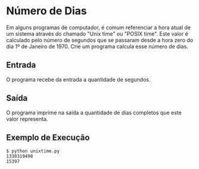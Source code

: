 # Número de Dias

Em alguns programas de computador, é comum 
referenciar a hora atual de um sistema através do 
chamado "Unix time" ou "POSIX time". Este valor é 
calculado pelo número de segundos que se passaram 
desde a hora zero do dia 1º de Janeiro de 1970. Crie 
um programa calcula esse número de dias.

## Entrada

O programa recebe da entrada a quantidade de
segundos.

## Saída

O programa imprime na saída  a quantidade de dias
completos que este valor representa. 

## Exemplo de Execução

    $ python unixtime.py
    1330319498
    15397
